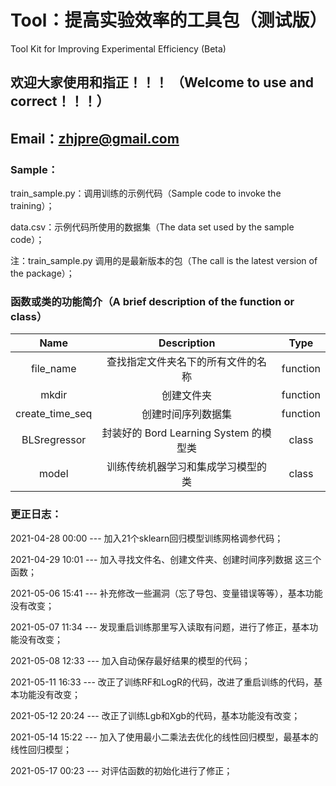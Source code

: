 # Tool：提高实验效率的工具包（测试版）
Tool Kit for Improving Experimental Efficiency (Beta)


## 欢迎大家使用和指正！！！ （Welcome to use and correct！！！）   
## Email：zhjpre@gmail.com


### Sample：

train_sample.py：调用训练的示例代码（Sample code to invoke the training）；

data.csv：示例代码所使用的数据集（The data set used by the sample code）；

注：train_sample.py 调用的是最新版本的包（The call is the latest version of the package）；


### 函数或类的功能简介（A brief description of the function or class）

| Name      | Description | Type     |
| :----:        |    :----:   |    :----:   |
| file_name      |  查找指定文件夹名下的所有文件的名称  |  function  |
| mkdir   |  创建文件夹 | function  |
| create_time_seq   |  创建时间序列数据集  |  function  |
| BLSregressor   |  封装好的 Bord Learning System 的模型类  | class  |
| model   |  训练传统机器学习和集成学习模型的类  |  class |


### 更正日志：

2021-04-28 00:00 --- 加入21个sklearn回归模型训练网格调参代码；

2021-04-29 10:01 --- 加入寻找文件名、创建文件夹、创建时间序列数据 这三个函数；

2021-05-06 15:41 --- 补充修改一些漏洞（忘了导包、变量错误等等），基本功能没有改变；

2021-05-07 11:34 --- 发现重启训练那里写入读取有问题，进行了修正，基本功能没有改变；

2021-05-08 12:33 --- 加入自动保存最好结果的模型的代码；

2021-05-11 16:33 --- 改正了训练RF和LogR的代码，改进了重启训练的代码，基本功能没有改变；

2021-05-12 20:24 --- 改正了训练Lgb和Xgb的代码，基本功能没有改变；

2021-05-14 15:22 --- 加入了使用最小二乘法去优化的线性回归模型，最基本的线性回归模型；

2021-05-17 00:23 --- 对评估函数的初始化进行了修正；






